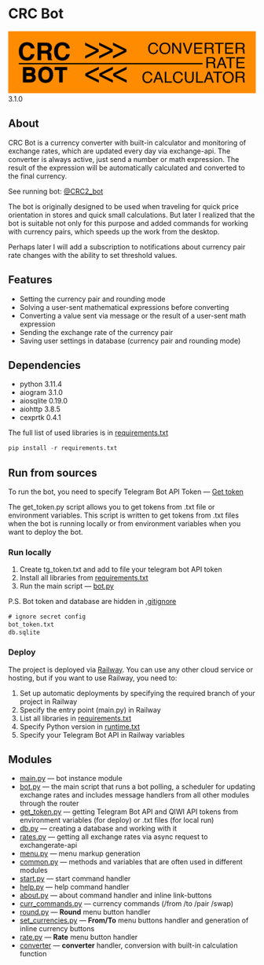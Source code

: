 # CRC Bot

![info picture](/CRC_git.png)3.1.0

## About

CRC Bot is a currency converter with built-in calculator and monitoring of exchange rates, which are updated every day via exchange-api.
The converter is always active, just send a number or math expression. The result of the expression will be automatically calculated and converted to the final currency.

See running bot: [@CRC2_bot](https://t.me/CRC2_bot "Converter Rate Calculator")

The bot is originally designed to be used when traveling for quick price orientation in stores and quick small calculations.
But later I realized that the bot is suitable not only for this purpose and added commands for working with currency pairs, which speeds up the work from the desktop.

Perhaps later I will add a subscription to notifications about currency pair rate changes with the ability to set threshold values.

## Features

* Setting the currency pair and rounding mode
* Solving a user-sent mathematical expressions before converting
* Converting a value sent via message or the result of a user-sent math expression
* Sending the exchange rate of the currency pair
* Saving user settings in database (currency pair and rounding mode)

## Dependencies

* python 3.11.4
* aiogram 3.1.0
* aiosqlite 0.19.0
* aiohttp 3.8.5
* cexprtk 0.4.1

The full list of used libraries is in [requirements.txt](requirements.txt)

```Python
pip install -r requirements.txt
```

## Run from sources

To run the bot, you need to specify Telegram Bot API Token — [Get token](https://t.me/BotFather "Telegram BotFather")

The get_token.py script allows you to get tokens from .txt file or environment variables. This script is written to get tokens from .txt files when the bot is running locally or from environment variables when you want to deploy the bot.

### Run locally

1. Create tg_token.txt and add to file your telegram bot API token
2. Install all libraries from [requirements.txt](requirements.txt)
3. Run the main script — [bot.py](bot.py)

P.S. Bot token and database are hidden in [.gitignore](.gitignore)

```gitignore
# ignore secret config
bot_token.txt
db.sqlite
```

### Deploy

The project is deployed via [Railway](https://railway.app/ "Deploy to the cloud"). You can use any other cloud service or hosting, but if you want to use Railway, you need to:

1. Set up automatic deployments by specifying the required branch of your project in Railway
2. Specify the entry point (main.py) in Railway
3. List all libraries in [requirements.txt](requirements.txt)
4. Specify Python version in [runtime.txt](runtime.txt)
5. Specify your Telegram Bot API in Railway variables

## Modules

* [main.py](main.py) — bot instance module
* [bot.py](bot.py) — the main script that runs a bot polling, a scheduler for updating exchange rates and includes message handlers from all other modules through the router
* [get_token.py](get_token.py) — getting Telegram Bot API and QIWI API tokens from environment variables (for deploy) or .txt files (for local run)
* [db.py](db.py) — creating a database and working with it
* [rates.py](rates.py) — getting all exchange rates via async request to exchangerate-api
* [menu.py](menu.py) — menu markup generation
* [common.py](common.py) — methods and variables that are often used in different modules
* [start.py](commands/start.py) — start command handler
* [help.py](commands/help.py) — help command handler
* [about.py](commands/about.py) — about command handler and inline link-buttons
* [curr_commands.py](commands/curr_commands.py) — currency commands (/from /to /pair /swap)
* [round.py](handlers/round.py) — **Round** menu button handler
* [set_currencies.py](handlers/set_currencies.py) — **From/To** menu buttons handler and generation of inline currency buttons
* [rate.py](handlers/rate.py) — **Rate** menu button handler
* [converter](handlers/converter.py) — **converter** handler, conversion with built-in calculation function
